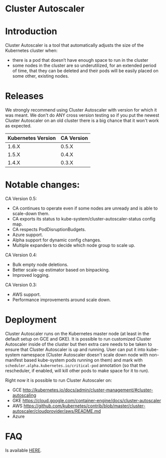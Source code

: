 # Cluster Autoscaler

# Introduction

Cluster Autoscaler is a tool that automatically adjusts the size of the Kubernetes cluster when:
* there is a pod that doesn’t have enough space to run in the cluster
* some nodes in the cluster are so underutilized, for an extended period of time, 
that they can be deleted and their pods will be easily placed on some other, existing nodes.  

# Releases

We strongly recommend using Cluster Autoscaler with version for which it was meant. We don't 
do ANY cross version testing so if you put the newest Cluster Autoscaler on an old cluster
there is a big chance that it won't work as expected.

| Kubernetes Version  | CA Version   |
|--------|--------|
| 1.6.X  | 0.5.X  |
| 1.5.X  | 0.4.X  |
| 1.4.X  | 0.3.X  |

# Notable changes:

CA Version 0.5:
* CA continues to operate even if some nodes are unready and is able to scale-down them.
* CA exports its status to kube-system/cluster-autoscaler-status config map.
* CA respects PodDisruptionBudgets.
* Azure support.
* Alpha support for dynamic config changes.
* Multiple expanders to decide which node group to scale up.

CA Version 0.4:
* Bulk empty node deletions.
* Better scale-up estimator based on binpacking.
* Improved logging.

CA Version 0.3:
* AWS support.
* Performance improvements around scale down.

# Deployment

Cluster Autoscaler runs on the Kubernetes master node (at least in the default setup on GCE and GKE). 
It is possible to run customized Cluster Autoscaler inside of the cluster but then extra care needs
to be taken to ensure that Cluster Autoscaler is up and running. User can put it into kube-system
namespace (Cluster Autoscaler doesn't scale down node with non-manifest based kube-system pods running
on them) and mark with `scheduler.alpha.kubernetes.io/critical-pod` annotation (so that the rescheduler, 
if enabled, will kill other pods to make space for it to run). 

Right now it is possible to run Cluster Autoscaler on:
* GCE http://kubernetes.io/docs/admin/cluster-management/#cluster-autoscaling
* GKE https://cloud.google.com/container-engine/docs/cluster-autoscaler
* AWS https://github.com/kubernetes/contrib/blob/master/cluster-autoscaler/cloudprovider/aws/README.md
* Azure

# FAQ 

Is available [HERE](./FAQ.md).


